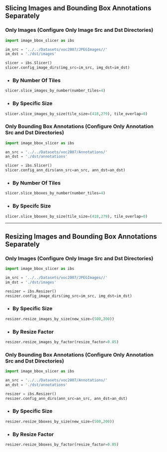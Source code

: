 ## Slicing Images and Bounding Box Annotations Separately

### Only Images (Configure Only Image Src and Dst Directories)

```python
import image_bbox_slicer as ibs

im_src = '../../Datasets/voc2007/JPEGImages//'
im_dst = './dst/images'

slicer = ibs.Slicer()
slicer.config_image_dirs(img_src=im_src, img_dst=im_dst)
```

* ### By Number Of Tiles
```python
slicer.slice_images_by_number(number_tiles=4)
```

* ### By Specific Size 
```python
slicer.slice_images_by_size(tile_size=(418,279), tile_overlap=0)
```


###  Only Bounding Box Annotations (Configure Only Annotation Src and Dst Directories)

```python
import image_bbox_slicer as ibs

an_src = '../../Datasets/voc2007/Annotations/'
an_dst = './dst/annotations'

slicer = ibs.Slicer()
slicer.config_ann_dirs(ann_src=an_src, ann_dst=an_dst)
```
* ### By Number Of Tiles
```python
slicer.slice_bboxes_by_number(number_tiles=4)
```

* ### By Specifc Size
```python
slicer.slice_bboxes_by_size(tile_size=(418,279), tile_overlap=0)
```

---

## Resizing Images and Bounding Box Annotations Separately

### Only Images (Configure Only Image Src and Dst Directories)

```python
import image_bbox_slicer as ibs

im_src = '../../Datasets/voc2007/JPEGImages//'
im_dst = './dst/images'

resizer = ibs.Resizer()
resizer.config_image_dirs(img_src=im_src, img_dst=im_dst)
```

* ### By Specific Size
```python
resizer.resize_images_by_size(new_size=(500,200))
```

* ### By Resize Factor
```python
resizer.resize_images_by_factor(resize_factor=0.05)
```

###  Only Bounding Box Annotations (Configure Only Annotation Src and Dst Directories)

```python
import image_bbox_slicer as ibs

an_src = '../../Datasets/voc2007/Annotations/'
an_dst = './dst/annotations'

resizer = ibs.Resizer()
resizer.config_ann_dirs(ann_src=an_src, ann_dst=an_dst)
```

* ### By Specific Size
```python
resizer.resize_bboxes_by_size(new_size=(500,200))
```

* ### By Resize Factor
```python
resizer.resize_bboxes_by_factor(resize_factor=0.05)
```
